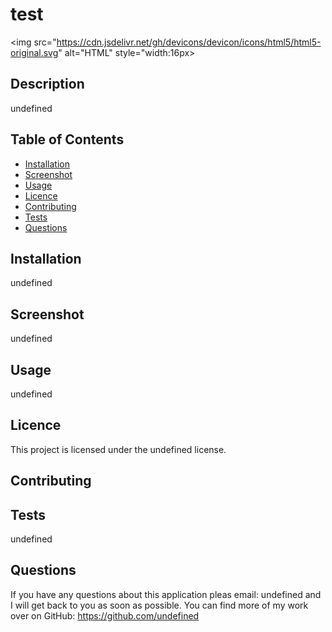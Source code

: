 
  # test
  <img src="https://cdn.jsdelivr.net/gh/devicons/devicon/icons/html5/html5-original.svg" alt="HTML" style="width:16px>

  ## Description 

  undefined 

  ## Table of Contents

  - [Installation](#installation)
  - [Screenshot](#screenshot)
  - [Usage](#usage)
  - [Licence](#licence)
  - [Contributing](#contributing)
  - [Tests](#test)
  - [Questions](#questions)

  ## Installation 

  undefined

  ## Screenshot

  undefined

  ## Usage

  undefined

  ## Licence

  This project is licensed under the undefined license.

  ## Contributing

  
  
  ## Tests

  undefined

  ## Questions

  If you have any questions about this application pleas email: undefined and I will get back to you as soon as possible. You can find more of my work over on GitHub: https://github.com/undefined

  